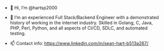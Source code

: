 - 👋 Hi, I’m @hartsp2000
- 👀 I’m an experienced Full Stack/Backend Engineer with a demonstrated history of working in the internet industry.
    Skilled in Golang, C, Java, PHP, Perl, Python, and all aspects of CI/CD, SDLC, and automated testing.

- 📫 Contact info:
     https://www.linkedin.com/in/sean-hart-b513a267/
     

<!---
hartsp2000/hartsp2000 is a ✨ special ✨ repository because its `README.md` (this file) appears on your GitHub profile.
You can click the Preview link to take a look at your changes.
--->
